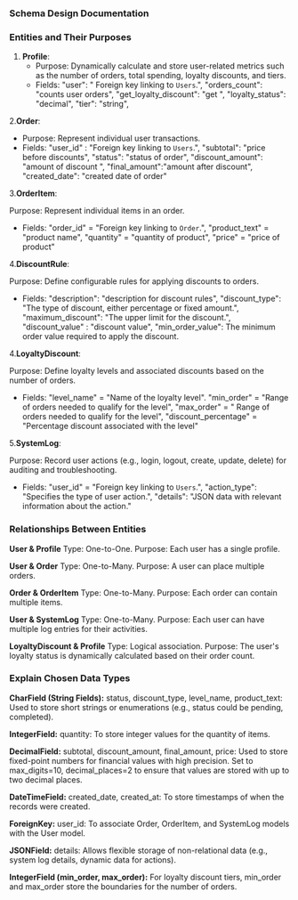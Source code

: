 ### Schema Design Documentation

### Entities and Their Purposes
1. **Profile**:
   - Purpose:  Dynamically calculate and store user-related
    metrics such as the number of orders, total spending, loyalty discounts, and tiers.
   - Fields:
    "user": " Foreign key linking to `Users`.",
    "orders_count": "counts user orders",
    "get_loyalty_discount": "get ",
    "loyalty_status": "decimal",
    "tier": "string",

2.**Order**:
 - Purpose:  Represent individual user transactions.
 - Fields: 
 "user_id" : "Foreign key linking to `Users`.",
 "subtotal": "price before discounts",
 "status": "status of order",
 "discount_amount": "amount of discount ",
 "final_amount":"amount after discount",
 "created_date": "created date of order"
 
3.**OrderItem**:

Purpose: Represent individual items in an order.
 - Fields: 
"order_id" = "Foreign key linking to `Order`.",
"product_text" = "product name",
"quantity" = "quantity  of product",
"price" = "price of product"

4.**DiscountRule**:

Purpose: Define configurable rules for applying discounts to orders.
 - Fields: 
"description": "description for discount rules",
"discount_type": "The type of discount, either percentage or fixed amount.",
"maximum_discount": "The upper limit for the discount.",
"discount_value" : "discount value",
"min_order_value": The minimum order value required to apply the discount.


4.**LoyaltyDiscount**:

Purpose: Define loyalty levels and associated discounts based on the number of orders.
 - Fields: 
"level_name" = "Name of the loyalty level".
"min_order" = "Range of orders needed to qualify for the level",
"max_order" = " Range of orders needed to qualify for the level",
"discount_percentage" = "Percentage discount associated with the level"

5.**SystemLog**:

Purpose: Record user actions (e.g., login, logout, create, update, delete) for auditing and troubleshooting.
 - Fields: 
"user_id" = "Foreign key linking to `Users`.",
"action_type": "Specifies the type of user action.",
"details": "JSON data with relevant information about the action."

### Relationships Between Entities
**User & Profile**
Type: One-to-One.
Purpose: Each user has a single profile.

**User & Order**
Type: One-to-Many.
Purpose: A user can place multiple orders.

**Order & OrderItem**
Type: One-to-Many.
Purpose: Each order can contain multiple items.

**User & SystemLog**
Type: One-to-Many.
Purpose: Each user can have multiple log entries for their activities.

**LoyaltyDiscount & Profile**
Type: Logical association.
Purpose: The user's loyalty status is dynamically calculated based on their order count.


### Explain Chosen Data Types
**CharField (String Fields):**
status, discount_type, level_name, product_text: Used to store short strings or enumerations (e.g., status could be pending, completed).

**IntegerField:**
quantity: To store integer values for the quantity of items.

**DecimalField:**
subtotal, discount_amount, final_amount, price: Used to store fixed-point numbers for financial values with high precision. Set to max_digits=10, decimal_places=2 to ensure that values are stored with up to two decimal places.

**DateTimeField:**
created_date, created_at: To store timestamps of when the records were created.

**ForeignKey:**
user_id: To associate Order, OrderItem, and SystemLog models with the User model.

**JSONField:**
details: Allows flexible storage of non-relational data (e.g., system log details, dynamic data for actions).

**IntegerField (min_order, max_order):**
For loyalty discount tiers, min_order and max_order store the boundaries for the number of orders.